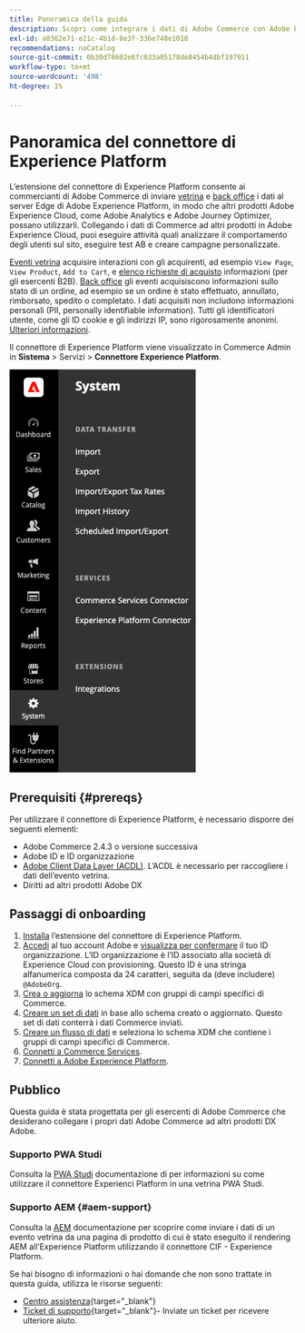 ```yaml
---
title: Panoramica della guida
description: Scopri come integrare i dati di Adobe Commerce con Adobe Experience Platform utilizzando il connettore Experienci Platform.
exl-id: a8362e71-e21c-4b1d-8e3f-336e748e1018
recommendations: noCatalog
source-git-commit: 0b30d78602e6fc033a05178de8454b4dbf197911
workflow-type: tm+mt
source-wordcount: '498'
ht-degree: 1%

---
```


# Panoramica del connettore di Experience Platform

L’estensione del connettore di Experience Platform consente ai commercianti di Adobe Commerce di inviare [vetrina](events.md#storefront-events) e [back office](events.md#back-office-events) i dati al server Edge di Adobe Experience Platform, in modo che altri prodotti Adobe Experience Cloud, come Adobe Analytics e Adobe Journey Optimizer, possano utilizzarli. Collegando i dati di Commerce ad altri prodotti in Adobe Experience Cloud, puoi eseguire attività quali analizzare il comportamento degli utenti sul sito, eseguire test AB e creare campagne personalizzate.

[Eventi vetrina](events.md#storefront-events) acquisire interazioni con gli acquirenti, ad esempio `View Page`, `View Product`, `Add to Cart`, e [elenco richieste di acquisto](events.md#b2b-events) informazioni (per gli esercenti B2B). [Back office](events.md#back-office-events) gli eventi acquisiscono informazioni sullo stato di un ordine, ad esempio se un ordine è stato effettuato, annullato, rimborsato, spedito o completato. I dati acquisiti non includono informazioni personali (PII, personally identifiable information). Tutti gli identificatori utente, come gli ID cookie e gli indirizzi IP, sono rigorosamente anonimi. [Ulteriori informazioni](https://www.adobe.com/privacy/experience-cloud.html).

Il connettore di Experience Platform viene visualizzato in Commerce Admin in **Sistema** > Servizi > **Connettore Experience Platform**.

![Visualizzazione amministrazione estensione connettore di Experience Platform](assets/epc-adminui.png)

## Prerequisiti {#prereqs}

Per utilizzare il connettore di Experience Platform, è necessario disporre dei seguenti elementi:

- Adobe Commerce 2.4.3 o versione successiva
- Adobe ID e ID organizzazione
- [Adobe Client Data Layer (ACDL)](https://experienceleague.adobe.com/docs/experience-platform/tags/extensions/client/client-data-layer/overview.html). L’ACDL è necessario per raccogliere i dati dell’evento vetrina.
- Diritti ad altri prodotti Adobe DX

## Passaggi di onboarding

1. [Installa](install.md) l’estensione del connettore di Experience Platform.
1. [Accedi](https://helpx.adobe.com/manage-account/using/access-adobe-id-account.html) al tuo account Adobe e [visualizza per confermare](https://experienceleague.adobe.com/docs/core-services/interface/administration/organizations.html#concept_EA8AEE5B02CF46ACBDAD6A8508646255) il tuo ID organizzazione. L’ID organizzazione è l’ID associato alla società di Experience Cloud con provisioning. Questo ID è una stringa alfanumerica composta da 24 caratteri, seguita da (deve includere) `@AdobeOrg`.
1. [Crea o aggiorna](update-xdm.md) lo schema XDM con gruppi di campi specifici di Commerce.
1. [Creare un set di dati](https://experienceleague.adobe.com/docs/platform-learn/implement-mobile-sdk/experience-cloud/platform.html#create-a-dataset) in base allo schema creato o aggiornato. Questo set di dati conterrà i dati Commerce inviati.
1. [Creare un flusso di dati](https://experienceleague.adobe.com/docs/experience-platform/edge/datastreams/overview.html) e seleziona lo schema XDM che contiene i gruppi di campi specifici di Commerce.
1. [Connetti a Commerce Services](../landing/saas.md).
1. [Connetti a Adobe Experience Platform](connect-data.md).

## Pubblico

Questa guida è stata progettata per gli esercenti di Adobe Commerce che desiderano collegare i propri dati Adobe Commerce ad altri prodotti DX Adobe.

### Supporto PWA Studi

Consulta la [PWA Studi](https://developer.adobe.com/commerce/pwa-studio/integrations/adobe-commerce/aep/) documentazione di per informazioni su come utilizzare il connettore Experienci Platform in una vetrina PWA Studi.

### Supporto AEM {#aem-support}

Consulta la [AEM](https://experienceleague.adobe.com/docs/experience-manager-cloud-service/content/content-and-commerce/integrations/aep.html) documentazione per scoprire come inviare i dati di un evento vetrina da una pagina di prodotto di cui è stato eseguito il rendering AEM all’Experience Platform utilizzando il connettore CIF - Experience Platform.

Se hai bisogno di informazioni o hai domande che non sono trattate in questa guida, utilizza le risorse seguenti:

- [Centro assistenza](https://experienceleague.adobe.com/docs/commerce-knowledge-base/kb/overview.html){target="_blank"}
- [Ticket di supporto](https://experienceleague.adobe.com/docs/commerce-knowledge-base/kb/help-center-guide/magento-help-center-user-guide.html#submit-ticket){target="_blank"}- Inviate un ticket per ricevere ulteriore aiuto.
